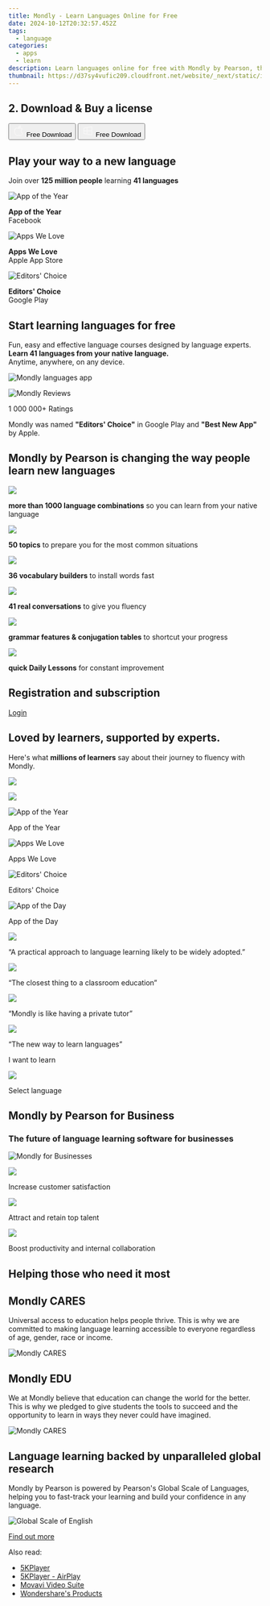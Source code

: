 ```yaml
---
title: Mondly - Learn Languages Online for Free
date: 2024-10-12T20:32:57.452Z
tags: 
  - language
categories: 
  - apps
  - learn
description: Learn languages online for free with Mondly by Pearson, the language learning app loved by millions of people worldwide. Immersive, interactive, and fun. Start learning today!
thumbnail: https://d37sy4vufic209.cloudfront.net/website/_next/static/images/64565ee6cd5426d9fe1135e48f14e332.webp
---
```


## 2. Download & Buy a license

<div class="mx-auto flex items-center justify-center space-x-4">
  <button 
  onclick="javascript:window.open('https://adjt.mondly.com/4g30w2j?campaign=homepage_en_gb-navbar&fallback=https%3A%2F%2Fapp.mondly.com%3Fmother_lang%3Den_gb%26utm_medium%3Dhomepage_cta-navbar%26utm_source%3Dhomepage_en_gb-navbar%26avangate_src%3Dhomepage_en_gb-navbar&redirect_macos=https%3A%2F%2Fapp.mondly.com%3Fmother_lang%3Den_gb%26utm_medium%3Dhomepage_cta-navbar%26utm_source%3Dhomepage_en_gb-navbar%26avangate_src%3Dhomepage_en_gb-navbar&redirect_android=https%3A%2F%2Fplay.google.com%2Fstore%2Fapps%2Fdetails%3Fid%3Dcom.atistudios.mondly.languages%3Fmother_lang%3Den_gb%26utm_medium%3Dhomepage_cta-navbar%26utm_source%3Dhomepage_en_gb-navbar%26avangate_src%3Dhomepage_en_gb-navbar&redirect_ios=https%3A%2F%2Fapps.apple.com%2Fapp%2Fapple-store%2Fid987873536%3Fpt%3D78954800%26ct%3Dmondly-homepages%26mt%3D8', '_blank');
    window.open('https://adjt.mondly.com/4g30w2j?campaign=homepage_en_gb-navbar&fallback=https%3A%2F%2Fapp.mondly.com%3Fmother_lang%3Den_gb%26utm_medium%3Dhomepage_cta-navbar%26utm_source%3Dhomepage_en_gb-navbar%26avangate_src%3Dhomepage_en_gb-navbar&redirect_macos=https%3A%2F%2Fapp.mondly.com%3Fmother_lang%3Den_gb%26utm_medium%3Dhomepage_cta-navbar%26utm_source%3Dhomepage_en_gb-navbar%26avangate_src%3Dhomepage_en_gb-navbar&redirect_android=https%3A%2F%2Fplay.google.com%2Fstore%2Fapps%2Fdetails%3Fid%3Dcom.atistudios.mondly.languages%3Fmother_lang%3Den_gb%26utm_medium%3Dhomepage_cta-navbar%26utm_source%3Dhomepage_en_gb-navbar%26avangate_src%3Dhomepage_en_gb-navbar&redirect_ios=https%3A%2F%2Fapps.apple.com%2Fapp%2Fapple-store%2Fid987873536%3Fpt%3D78954800%26ct%3Dmondly-homepages%26mt%3D8', '_blank');void(0);"
  class="flex flex-row font-bold rounded-lg text-lg w-48 h-16 bg-[#FF8014] text-[#ffffff] items-center justify-center p-2">
    <svg width="24px" height="24px" viewBox="0 0 24 24" xmlns="http://www.w3.org/2000/svg" color="#ffffff" fill="none" stroke="currentColor" stroke-width="3" stroke-linecap="round" stroke-linejoin="round"><path d="M16 2C16.3632 4.17921 14.0879 5.83084 12.8158 6.57142C12.4406 6.78988 12.0172 6.5117 12.0819 6.08234C12.2993 4.63878 13.0941 2.00008 16 2Z" stroke="#f8f7f7" stroke-width="1.5"></path><path d="M9 6.5C9.89676 6.5 10.6905 6.69941 11.2945 6.92013C12.0563 7.19855 12.9437 7.19854 13.7055 6.92012C14.3094 6.6994 15.1032 6.5 15.9999 6.5C17.0852 6.5 18.4649 7.08889 19.4999 8.26666C16 11 17 15.5 20.269 16.6916C19.2253 19.5592 17.2413 21.5 15.4999 21.5C13.9999 21.5 14 20.8 12.5 20.8C11 20.8 11 21.5 9.5 21.5C7 21.5 4 17.5 4 12.5C4 8.5 7 6.5 9 6.5Z" stroke="#f8f7f7" stroke-width="1.5"></path></svg>    
    <span class="font-medium mx-auto">Free Download</span>  
  </button>
  <button 
  onclick="javascript:window.open('https://appgallery.huawei.com/#/app/C102530577/', '_blank');
    window.open('https://adjt.mondly.com/4g30w2j?campaign=homepage_en_gb-navbar&fallback=https%3A%2F%2Fapp.mondly.com%3Fmother_lang%3Den_gb%26utm_medium%3Dhomepage_cta-navbar%26utm_source%3Dhomepage_en_gb-navbar%26avangate_src%3Dhomepage_en_gb-navbar&redirect_macos=https%3A%2F%2Fapp.mondly.com%3Fmother_lang%3Den_gb%26utm_medium%3Dhomepage_cta-navbar%26utm_source%3Dhomepage_en_gb-navbar%26avangate_src%3Dhomepage_en_gb-navbar&redirect_android=https%3A%2F%2Fplay.google.com%2Fstore%2Fapps%2Fdetails%3Fid%3Dcom.atistudios.mondly.languages%3Fmother_lang%3Den_gb%26utm_medium%3Dhomepage_cta-navbar%26utm_source%3Dhomepage_en_gb-navbar%26avangate_src%3Dhomepage_en_gb-navbar&redirect_ios=https%3A%2F%2Fapps.apple.com%2Fapp%2Fapple-store%2Fid987873536%3Fpt%3D78954800%26ct%3Dmondly-homepages%26mt%3D8', '_blank');void(0);"
  class="flex flex-row font-bold rounded-lg text-lg w-48 h-16 bg-[#FF8014] text-[#ffffff] items-center justify-center p-2">
    <svg width="24px" height="24px" viewBox="0 0 24 24" xmlns="http://www.w3.org/2000/svg" color="#ffffff" fill="none" stroke="currentColor" stroke-width="3" stroke-linecap="round" stroke-linejoin="round"><path d="M4 16.9865V7.01353C4 6.71792 4.21531 6.46636 4.50737 6.42072L19.3074 4.10822C19.6713 4.05137 20 4.33273 20 4.70103V19.299C20 19.6673 19.6713 19.9486 19.3074 19.8918L4.50737 17.5793C4.21531 17.5336 4 17.2821 4 16.9865Z" stroke="#f8f7f7" stroke-width="1.5"></path><path d="M4 12H20" stroke="#f8f7f7" stroke-width="1.5"></path><path d="M10.5 5.5V18.5" stroke="#f8f7f7" stroke-width="1.5"></path></svg>
    <span class="font-medium mx-auto">Free Download</span>  
  </button>
</div>

## Play your way to a new language

Join over **125 million people** learning **41 languages**

![App of the Year](https://d37sy4vufic209.cloudfront.net/website/_next/static/images/d957acb14d83e8167dbc5ea7971876da.png)

**App of the Year**  
Facebook

![Apps We Love](https://d37sy4vufic209.cloudfront.net/website/_next/static/images/1ab1cdbf6e74c646ce589dcdb0a35abf.png)

**Apps We Love**  
Apple App Store

![Editors' Choice](https://d37sy4vufic209.cloudfront.net/website/_next/static/images/8f37bf1257a720becda327670d63958a.png)

**Editors' Choice**  
Google Play

## Start learning languages for free

Fun, easy and effective language courses designed by language experts.  
**Learn 41 languages from your native language.**  
Anytime, anywhere, on any device.

![Mondly languages app](https://d37sy4vufic209.cloudfront.net/website/_next/static/images/ac287160219a217cc3a3fdda8cc5daaa.png "Mondly languages app")

![Mondly Reviews](https://d37sy4vufic209.cloudfront.net/website/_next/static/images/d13ef201bac2fe4c5435b2e3a1f07792.png)

1 000 000+ Ratings

Mondly was named **"Editors' Choice"** in Google Play and **"Best New App"** by Apple.

## Mondly by Pearson is changing the way people learn new languages

![](https://d37sy4vufic209.cloudfront.net/website/_next/static/images/a7068fb8150a8baa47e129f8e4905e04.svg)

**more than 1000 language combinations** so you can learn from your native language

![](https://d37sy4vufic209.cloudfront.net/website/_next/static/images/72b11a1101b174418418788750853aab.svg)

**50 topics** to prepare you for the most common situations

![](https://d37sy4vufic209.cloudfront.net/website/_next/static/images/f2b3244e0410d82e72e980451329c9af.svg)

**36 vocabulary builders** to install words fast

![](https://d37sy4vufic209.cloudfront.net/website/_next/static/images/96b5dadde7690275b5acf63e84df0bb8.svg)

**41 real conversations** to give you fluency

![](https://d37sy4vufic209.cloudfront.net/website/_next/static/images/baec31d4b77bd4dbc3d17ca87ff72671.svg)

**grammar features & conjugation tables** to shortcut your progress

![](https://d37sy4vufic209.cloudfront.net/website/_next/static/images/6682f8b32c54837571a4524706bcfe74.svg)

**quick Daily Lessons** for constant improvement

## Registration and subscription

[Login](https://shop.mondly.com/affiliate.php?ACCOUNT=ATISTUDI&AFFILIATE=108875&PATH=https%3A%2F%2Fwww.mondly.com%3FAFFILIATE%3D108875)

## Loved by learners, supported by experts.

Here's what **millions of learners** say about their journey to fluency with Mondly.

![](https://d37sy4vufic209.cloudfront.net/website/_next/static/images/75255d85f93e17d7a1dab07fce1959e3.svg)

![](https://d37sy4vufic209.cloudfront.net/website/_next/static/images/75255d85f93e17d7a1dab07fce1959e3.svg)

![App of the Year](https://d37sy4vufic209.cloudfront.net/website/_next/static/images/3b02f6751cc5974ee3bc76baf6e8c040.png)

App of the Year

![Apps We Love](https://d37sy4vufic209.cloudfront.net/website/_next/static/images/8925b7eb50c898ea19373a3d0ddda02a.png)

Apps We Love

![Editors' Choice](https://d37sy4vufic209.cloudfront.net/website/_next/static/images/d527ec41f040fae78862b12e7c986a61.png)

Editors' Choice

![App of the Day](https://d37sy4vufic209.cloudfront.net/website/_next/static/images/cbb2e9b054a5600b3f748bbda2b15b22.png)

App of the Day

![](https://d37sy4vufic209.cloudfront.net/website/_next/static/images/a42a44bdfdc49fb25bf02de3e4b5f653.svg)

“A practical approach to language learning likely to be widely adopted.”

![](https://d37sy4vufic209.cloudfront.net/website/_next/static/images/0f05cf2c7409430c3697833a4a371dfd.svg)

“The closest thing to a classroom education”

![](https://d37sy4vufic209.cloudfront.net/website/_next/static/images/175755917508229500640110fa0a5250.svg)

“Mondly is like having a private tutor”

![](https://d37sy4vufic209.cloudfront.net/website/_next/static/images/58d5704fbd3a12537dc678f5cf04d73e.svg)

“The new way to learn languages”

I want to learn

![](https://d37sy4vufic209.cloudfront.net/website/_next/static/images/5e16256627cfdfc7f65f3cbf9e24f7f6.svg)

Select language

## Mondly by Pearson for Business

### The future of language learning software for businesses

![Mondly for Businesses](https://d37sy4vufic209.cloudfront.net/website/_next/static/images/db343026bd8d95f6e8f5be55b88b71dc.png "Mondly for Businesses")

![](https://d37sy4vufic209.cloudfront.net/website/_next/static/images/836171af4a2230d2ae24f123e0ac398a.svg)

Increase customer satisfaction

![](https://d37sy4vufic209.cloudfront.net/website/_next/static/images/74a0fb7aeed1ab581ca963f37c4b7cba.svg)

Attract and retain top talent

![](https://d37sy4vufic209.cloudfront.net/website/_next/static/images/cacee9307f714b0dcb2f53cb4083b8a2.svg)

Boost productivity and internal collaboration

## Helping those who need it most

## Mondly CARES

Universal access to education helps people thrive. This is why we are committed to making language learning accessible to everyone regardless of age, gender, race or income.

![Mondly CARES](https://d37sy4vufic209.cloudfront.net/website/_next/static/images/fa88a45afb5b156efa731921ee60894c.jpg "Mondly CARES")

## Mondly EDU

We at Mondly believe that education can change the world for the better. This is why we pledged to give students the tools to succeed and the opportunity to learn in ways they never could have imagined.

![Mondly CARES](https://d37sy4vufic209.cloudfront.net/website/_next/static/images/1d61ac5915281ba6c80f26fc1a1b5653.jpg "Mondly CARES")

## Language learning backed by unparalleled global research

Mondly by Pearson is powered by Pearson's Global Scale of Languages, helping you to fast-track your learning and build your confidence in any language.

![Global Scale of English](https://d37sy4vufic209.cloudfront.net/website/_next/static/images/0cb51aa5c15399170892f2ac9777b099.svg "Global Scale of English")

[Find out more](https://www.pearson.com/languages/why-pearson/the-global-scale-of-english/the-global-scale-of-languages.html)

<ins class="adsbygoogle"
    style="display:block"
    data-ad-format="autorelaxed"
    data-ad-client="ca-pub-7571918770474297"
    data-ad-slot="1223367746"></ins>

<span class="atpl-alsoreadstyle">Also read:</span>
<div><ul>
<li><a href="https://tools.techidaily.com/5kplayer/5k-player/"><u>5KPlayer</u></a></li>
<li><a href="https://tools.techidaily.com/5kplayer/airplay/"><u>5KPlayer - AirPlay</u></a></li>
<li><a href="https://tools.techidaily.com/movavi/video-suite/"><u>Movavi Video Suite</u></a></li>
<li><a href="https://tools.techidaily.com/wondershare/products/"><u>Wondershare's Products</u></a></li>
</ul></div>

